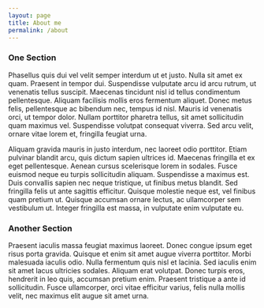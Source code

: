```yaml
---
layout: page
title: About me
permalink: /about
---
```

### One Section

Phasellus quis dui vel velit semper interdum ut et justo. Nulla sit amet ex quam. Praesent in tempor dui. Suspendisse vulputate arcu id arcu rutrum, ut venenatis tellus suscipit. Maecenas tincidunt nisl id tellus condimentum pellentesque. Aliquam facilisis mollis eros fermentum aliquet. Donec metus felis, pellentesque ac bibendum nec, tempus id nisl. Mauris id venenatis orci, ut tempor dolor. Nullam porttitor pharetra tellus, sit amet sollicitudin quam maximus vel. Suspendisse volutpat consequat viverra. Sed arcu velit, ornare vitae lorem et, fringilla feugiat urna.

Aliquam gravida mauris in justo interdum, nec laoreet odio porttitor. Etiam pulvinar blandit arcu, quis dictum sapien ultrices id. Maecenas fringilla et ex eget pellentesque. Aenean cursus scelerisque lorem in sodales. Fusce euismod neque eu turpis sollicitudin aliquam. Suspendisse a maximus est. Duis convallis sapien nec neque tristique, ut finibus metus blandit. Sed fringilla felis ut ante sagittis efficitur. Quisque molestie neque est, vel finibus quam pretium ut. Quisque accumsan ornare lectus, ac ullamcorper sem vestibulum ut. Integer fringilla est massa, in vulputate enim vulputate eu. 

### Another Section

Praesent iaculis massa feugiat maximus laoreet. Donec congue ipsum eget risus porta gravida. Quisque et enim sit amet augue viverra porttitor. Morbi malesuada iaculis odio. Nulla fermentum quis nisl et lacinia. Sed iaculis enim sit amet lacus ultricies sodales. Aliquam erat volutpat. Donec turpis eros, hendrerit in leo quis, accumsan pretium enim. Praesent tristique a ante id sollicitudin. Fusce ullamcorper, orci vitae efficitur varius, felis nulla mollis velit, nec maximus elit augue sit amet urna. 

